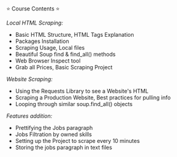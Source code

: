⭐️ Course Contents ⭐️

*Local HTML Scraping:*
- Basic HTML Structure, HTML Tags Explanation
- Packages Installation
- Scraping Usage, Local files
- Beautiful Soup find & find_all() methods
- Web Browser Inspect tool
- Grab all Prices, Basic Scraping Project

*Website Scraping:*
- Using the Requests Library to see a Website's HTML  
- Scraping a Production Website, Best practices for pulling info
- Looping through similar soup.find_all() objects

*Features addition:*
- Prettifying the Jobs paragraph
- Jobs Filtration by owned skills
- Setting up the Project to scrape every 10 minutes
- Storing the jobs paragraph in text files